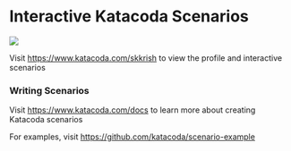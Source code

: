 # Interactive Katacoda Scenarios

[![](http://shields.katacoda.com/katacoda/skkrish/count.svg)](https://www.katacoda.com/skkrish "Get your profile on Katacoda.com")

Visit https://www.katacoda.com/skkrish to view the profile and interactive scenarios

### Writing Scenarios
Visit https://www.katacoda.com/docs to learn more about creating Katacoda scenarios

For examples, visit https://github.com/katacoda/scenario-example
